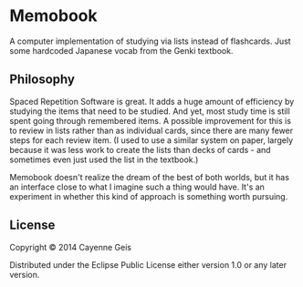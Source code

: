 # Memobook

A computer implementation of studying via lists instead of flashcards.  Just
some hardcoded Japanese vocab from the Genki textbook.

## Philosophy

Spaced Repetition Software is great.  It adds a huge amount of efficiency by
studying the items that need to be studied.  And yet, most study time is still
spent going through remembered items.  A possible improvement for this is to
review in lists rather than as individual cards, since there are many fewer
steps for each review item.  (I used to use a similar system on paper, largely
because it was less work to create the lists than decks of cards - and
sometimes even just used the list in the textbook.)

Memobook doesn't realize the dream of the best of both worlds, but it has an
interface close to what I imagine such a thing would have.  It's an experiment
in whether this kind of approach is something worth pursuing.

## License

Copyright © 2014 Cayenne Geis

Distributed under the Eclipse Public License either version 1.0 or any later version.

